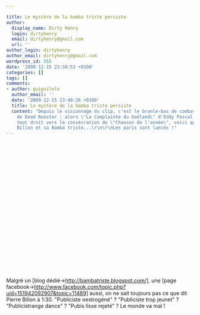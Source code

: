 ```yaml
---

title: Le mystère de la bamba triste persiste
author:
  display_name: Dirty Henry
  login: dirtyhenry
  email: dirtyhenry@gmail.com
  url: ''
author_login: dirtyhenry
author_email: dirtyhenry@gmail.com
wordpress_id: 555
date: '2009-12-15 23:38:53 +0100'
categories: []
tags: []
comments:
- author: guiguilele
  author_email: ''
  date: '2009-12-15 23:48:26 +0100'
  title: Le mystère de la bamba triste persiste
  content: "Depuis le visionnage du clip, c'est le branle-bas de combat dans la rédaction
    de Dead Rooster : alors \"La Complainte du Goëland\" d'Eddy Pascal semblait filer
    tout droit vers la consécration de \"Chanson de l'année\", voici que surgit Pierre
    Billon et sa Bamba triste...\r\n\r\nLes paris sont lancés !"
---
```

<p>

<object width="500" height="350"><param name="movie" value="http://www.youtube.com/v/V7QHPDcUp9M&hl=fr_FR&fs=1&"></param><param name="allowFullScreen" value="true"></param><param name="allowscriptaccess" value="always"></param><embed src="http://www.youtube.com/v/V7QHPDcUp9M&hl=fr_FR&fs=1&" type="application/x-shockwave-flash" allowscriptaccess="always" allowfullscreen="true" width="500" height="350"></embed></object>

</p>

Malgré un [blog dédié->http://bambatriste.blogspot.com/], une [page facebook->http://www.facebook.com/topic.php?uid=151942092907&topic=11489] aussi, on ne sait toujours pas ce que dit Pierre Billon à 1:30. "Publiciste oestrogéné" ? "Publiciste trop jeunet" ? "Publicistrange dance" ? "Pubis lisse rejeté" ? Le monde va mal !
